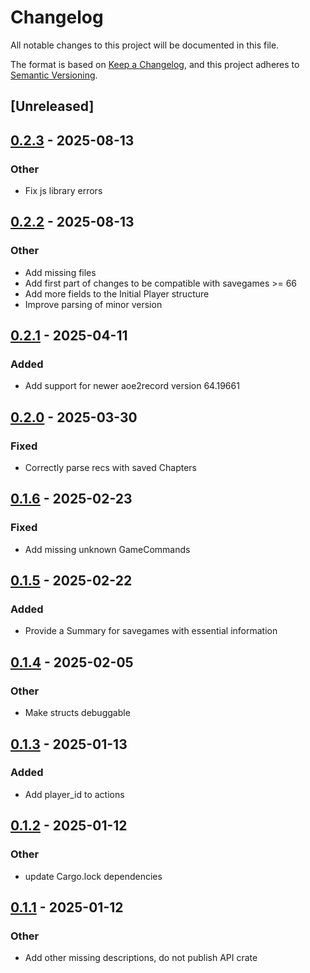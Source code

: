 # Changelog

All notable changes to this project will be documented in this file.

The format is based on [Keep a Changelog](https://keepachangelog.com/en/1.0.0/),
and this project adheres to [Semantic Versioning](https://semver.org/spec/v2.0.0.html).

## [Unreleased]

## [0.2.3](https://github.com/aoe2ct/aoe2rec/compare/aoe2rec-v0.2.2...aoe2rec-v0.2.3) - 2025-08-13

### Other

- Fix js library errors

## [0.2.2](https://github.com/aoe2ct/aoe2rec/compare/aoe2rec-v0.2.1...aoe2rec-v0.2.2) - 2025-08-13

### Other

- Add missing files
- Add first part of changes to be compatible with savegames >= 66
- Add more fields to the Initial Player structure
- Improve parsing of minor version

## [0.2.1](https://github.com/aoe2ct/aoe2rec/compare/aoe2rec-v0.2.0...aoe2rec-v0.2.1) - 2025-04-11

### Added

- Add support for newer aoe2record version 64.19661

## [0.2.0](https://github.com/aoe2ct/aoe2rec/compare/aoe2rec-v0.1.6...aoe2rec-v0.2.0) - 2025-03-30

### Fixed

- Correctly parse recs with saved Chapters

## [0.1.6](https://github.com/aoe2ct/aoe2rec/compare/aoe2rec-v0.1.5...aoe2rec-v0.1.6) - 2025-02-23

### Fixed

- Add missing unknown GameCommands

## [0.1.5](https://github.com/aoe2ct/aoe2rec/compare/aoe2rec-v0.1.4...aoe2rec-v0.1.5) - 2025-02-22

### Added

- Provide a Summary for savegames with essential information

## [0.1.4](https://github.com/aoe2ct/aoe2rec/compare/aoe2rec-v0.1.3...aoe2rec-v0.1.4) - 2025-02-05

### Other

- Make structs debuggable

## [0.1.3](https://github.com/aoe2ct/aoe2rec/compare/aoe2rec-v0.1.2...aoe2rec-v0.1.3) - 2025-01-13

### Added

- Add player_id to actions

## [0.1.2](https://github.com/aoe2ct/aoe2rec/compare/aoe2rec-v0.1.1...aoe2rec-v0.1.2) - 2025-01-12

### Other

- update Cargo.lock dependencies

## [0.1.1](https://github.com/aoe2ct/aoe2rec/compare/aoe2rec-v0.1.0...aoe2rec-v0.1.1) - 2025-01-12

### Other

- Add other missing descriptions, do not publish API crate
